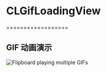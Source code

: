 # CLGifLoadingView

==================
## GIF 动画演示
![Flipboard playing multiple GIFs](https://github.com/TheBlackApple/CLGifLoadingView/blob/master/CLMJRefresh/2015-12-24%2011_08_31.gif)

